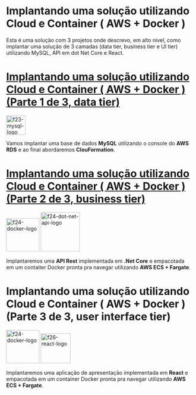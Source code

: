 # Implantando uma solução utilizando Cloud e Container ( AWS + Docker ) 

Esta é uma solução com 3 projetos onde descrevo, em alto nível, como implantar uma solução de 3 camadas (data tier, business tier e UI tier) utilizando MySQL, API em dot Net Core e React.

# [Implantando uma solução utilizando Cloud e Container ( AWS + Docker ) (Parte 1 de 3, data tier)](https://github.com/nandolrs/CFTSTDADOS01/tree/master/CFTSTDADOS01)

<img width="52" alt="f23-mysql-logo" src="https://user-images.githubusercontent.com/34346597/186163068-95410b4e-46f8-4747-8da6-ceca793c3b75.png">

Vamos implantar uma base de dados **MySQL** utilizando o console do **AWS RDS** e ao final abordaremos **ClouFormation**.

# [Implantando uma solução utilizando Cloud e Container ( AWS + Docker ) (Parte 2 de 3, business tier)](https://github.com/nandolrs/CFTSTDADOS01/tree/master/CFTSTAPI02)

<img width="89" alt="f24-docker-logo" src="https://user-images.githubusercontent.com/34346597/186164024-946acca3-0736-4f47-b33d-686b455617fe.png">

<img width="105" alt="f24-dot-net-api-logo" src="https://user-images.githubusercontent.com/34346597/186165074-29446b50-3070-49ef-b7d0-2813608509bc.png">

Implantaremos uma **API Rest** implementada em **.Net Core** e empacotada em um contaiter Docker pronta pra navegar utilizando **AWS ECS + Fargate**.

# Implantando uma solução utilizando Cloud e Container ( AWS + Docker ) (Parte 3 de 3, user interface tier)

<img width="89" alt="f24-docker-logo" src="https://user-images.githubusercontent.com/34346597/186164024-946acca3-0736-4f47-b33d-686b455617fe.png">

<img width="80" alt="f26-react-logo" src="https://user-images.githubusercontent.com/34346597/186165558-426f1344-d8c2-4bf8-b1ea-3bd5c15d1dc9.png">

Implantaremos uma aplicação de apresentação implementada em **React** e empacotada em um container Docker pronta pra navegar utilizando **AWS ECS + Fargate**.
